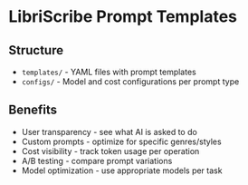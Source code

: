 # LibriScribe Prompt Templates

## Structure
- `templates/` - YAML files with prompt templates
- `configs/` - Model and cost configurations per prompt type

## Benefits
- User transparency - see what AI is asked to do
- Custom prompts - optimize for specific genres/styles
- Cost visibility - track token usage per operation
- A/B testing - compare prompt variations
- Model optimization - use appropriate models per task
